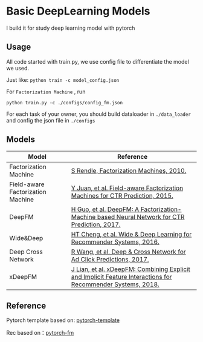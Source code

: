 # Basic DeepLearning Models

I build it for study deep learning model with pytorch

## Usage

All code started with train.py, we use config file to differentiate the model we used.

Just like: `python train -c model_config.json`

For `Factorization Machine` , run 
```
python train.py -c ./configs/config_fm.json
```

For each task of your owner, you should build dataloader in `./data_loader` and config the json file in `./configs` 

## Models

| Model | Reference | 
| ------ | ------ | 
| Factorization Machine | [S Rendle, Factorization Machines, 2010.](https://www.csie.ntu.edu.tw/~b97053/paper/Rendle2010FM.pdf) | 
| Field-aware Factorization Machine | [Y Juan, et al. Field-aware Factorization Machines for CTR Prediction, 2015.](https://www.csie.ntu.edu.tw/~cjlin/papers/ffm.pdf) |
| DeepFM|[H Guo, et al. DeepFM: A Factorization-Machine based Neural Network for CTR Prediction, 2017.](https://arxiv.org/abs/1703.04247)|
| Wide&Deep | [HT Cheng, et al. Wide & Deep Learning for Recommender Systems, 2016.](https://arxiv.org/abs/1606.07792) |
| Deep Cross Network | [R Wang, et al. Deep & Cross Network for Ad Click Predictions, 2017.](https://arxiv.org/abs/1708.05123) |
| xDeepFM | [J Lian, et al. xDeepFM: Combining Explicit and Implicit Feature Interactions for Recommender Systems, 2018.](https://arxiv.org/abs/1803.05170) |

## Reference 

Pytorch template based on: [pytorch-template](https://github.com/victoresque/pytorch-template.git)

Rec based on：[pytorch-fm](https://github.com/rixwew/pytorch-fm.git)